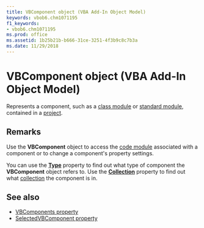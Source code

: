 ```yaml
---
title: VBComponent object (VBA Add-In Object Model)
keywords: vbob6.chm1071195
f1_keywords:
- vbob6.chm1071195
ms.prod: office
ms.assetid: 1b25b21b-b666-31ce-3251-4f3b9c8c7b3a
ms.date: 11/29/2018
---
```



# VBComponent object (VBA Add-In Object Model)

Represents a component, such as a [class module](../../Glossary/vbe-glossary.md#class-module) or [standard module](../../Glossary/vbe-glossary.md#standard-module), contained in a [project](../../Glossary/vbe-glossary.md#project).

## Remarks

Use the **VBComponent** object to access the [code module](../../Glossary/vbe-glossary.md#code-module) associated with a component or to change a component's property settings.

You can use the **[Type](type-property-vba-add-in-object-model.md)** property to find out what type of component the **VBComponent** object refers to. Use the **[Collection](collection-property-vba-add-in-object-model.md)** property to find out what [collection](../../Glossary/vbe-glossary.md#collection) the component is in.

## See also

- [VBComponents property](vbcomponents-property.md)
- [SelectedVBComponent property](selectedvbcomponent-property-vba-add-in-object-model.md)
